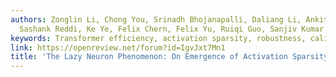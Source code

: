 ```yaml
---
authors: Zonglin Li, Chong You, Srinadh Bhojanapalli, Daliang Li, Ankit Singh Rawat,
  Sashank Reddi, Ke Ye, Felix Chern, Felix Yu, Ruiqi Guo, Sanjiv Kumar
keywords: Transformer efficiency, activation sparsity, robustness, calibration
link: https://openreview.net/forum?id=IgvJxt7Mn1
title: 'The Lazy Neuron Phenomenon: On Emergence of Activation Sparsity in Transformers'
---
```

